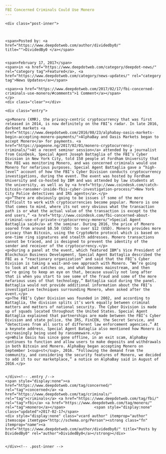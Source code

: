 ```yaml
---
FBI Concerned Criminals Could Use Monero
---
```

<article class="post-listing post-18165 post type-post status-publish format-standard has-post-thumbnail hentry category-deepdot-news category-news-updates tag-concerned tag-criminals tag-fbi tag-monero">
    
    <div class="post-inner">
    
    
        
    <span>Posted by: <a href="https://www.deepdotweb.com/author/dividedby0/" title="">DividedBy0 </a></span>
    
    
    <span>February 17, 2017</span>
    <span>in <a href="https://www.deepdotweb.com/category/deepdot-news/" rel="category tag">Featured</a>, <a href="https://www.deepdotweb.com/category/news-updates/" rel="category tag">News Updates</a></span>
    
    <span><a href="https://www.deepdotweb.com/2017/02/17/fbi-concerned-criminals-use-monero/#comments">1 Comment</a></span>
    </p>
    <div class="clear"></div>
    
    <div class="entry">
    
    <p>Monero (XMR), the privacy-centric cryptocurrency that was first released in 2014, is now definitely on the FBI’s radar. In late 2016, darknet markets <a href="https://www.deepdotweb.com/2016/08/23/alphabay-oasis-markets-begin-accepting-monero-payments/">AlphaBay and Oasis Markets began to accept Monero</a> for payments. <a href="https://pageone.ng/2017/02/01/monero-cryptocurrency-criminals/">At a recent seminar session</a> attended by a journalist from CoinDesk, Special Agent Joseph Battaglia of the FBI’s Cyber Division in New York City, told 150 people at Fordham University that the FBI was monitoring Monero, and was concerned criminals would use Monero for nefarious purposes. Special Agent Battaglia gave a “high-level” account of how the FBI’s Cyber Division conducts cryptocurrency investigations, during the event. The event was hosted by Fordham University and co-hosted by IBM and was attended by law students at the university, as well as by <a href="http://www.coindesk.com/catch-bitcoin-ransomer-inside-fbis-cyber-investigation-process/">New York City Police detectives and IRS agents</a>.</p>
    <p>“There are obviously going to be issues if some of the more difficult to work with cryptocurrencies become popular. Monero is one that comes to mind, where its not very obvious what the transaction path is or what the actual value of the transaction is except to the end users,” <a href="http://www.coindesk.com/fbi-concerned-about-criminal-use-of-private-cryptocurrency-monero/">Special Agent Battaglia said</a> at the seminar. During 2016, the price of Monero soared from around $0.50 (USD) to over $12 (USD). Monero provides more privacy than Bitcoin, using the CryptoNote protocol which is based on one-time ring signatures and stealth addresses. Monero transactions cannot be traced, and is designed to prevent the identity of the sender and receiver of the cryptocurrency.</p>
    <p>During a panel at the event, which featured IBM’s Vice President of Blockchain Business Development, Special Agent Battaglia described the FBI as a “reactionary organization” and said that the FBI’s Cyber Division is taking a wait-and-see approach with Monero. “We’re going to look at what catches on, and what becomes mainstream, and then we’re going to keep an eye on that, because usually not long after that is when you start to see some of the fraud and some of the more nefarious uses of that technology,” Battaglia said during the panel. Battaglia would not provide additional information about the FBI’s investigative techniques surrounding Monero, when asked after the event.</p>
    <p>The FBI’s Cyber Division was founded in 2002, and according to Battaglia, the division splits it’s work equally between criminal matters and matters of national security. The Cyber Division is made up of squads located throughout the United States. Special Agent Battaglia explained that partnerships are made between the FBI’s Cyber Division and state police, the IRS, FinCEN, the Secret Service, and “detectives from all sorts of different law enforcement agencies.” At a keynote address, Special Agent Bataglia also mentioned how Monero is increasingly being used by ransomeware.</p>
    <p>While Oasis has since gone offline, in an exit scam, AlphaBay continues to function and allow users to make deposits and withdrawals in both Bitcoin and Monero. AlphaBay began accepting Monero on September 1<sup>st</sup>, 2016. “Following the demand from the community, and considering the security features of Monero, we decided to add it to our marketplace,” a notice on AlphaBay said in August of 2016.</p>
    
    
    </div><!-- .entry /-->
    <span style="display:none"><a href="https://www.deepdotweb.com/tag/concerned/" rel="tag">concerned</a> <a href="https://www.deepdotweb.com/tag/criminals/" rel="tag">criminals</a> <a href="https://www.deepdotweb.com/tag/fbi/" rel="tag">fbi</a> <a href="https://www.deepdotweb.com/tag/monero/" rel="tag">monero</a></span>				<span style="display:none" class="updated">2017-02-17</span>
    <div style="display:none" class="vcard author" itemprop="author" itemscope itemtype="http://schema.org/Person"><strong class="fn" itemprop="name"><a href="https://www.deepdotweb.com/author/dividedby0/" title="Posts by DividedBy0" rel="author">DividedBy0</a></strong></div>
    
    
    </div><!-- .post-inner -->
</article><!-- .post-listing -->

